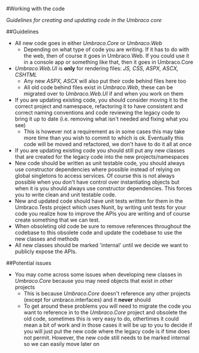 #Working with the code

_Guidelines for creating and updating code in the Umbraco core_

##Guidelines

* All new code goes in either *Umbraco.Core* or *Umbraco.Web*
	* Depending on what type of code you are writing. If it has to do with the web, then of course it goes in Umbraco.Web. If you could use it in a console app or something like that, then it goes in Umbraco.Core
* *Umbraco.Web.UI* is **only** for rendering files: *JS, CSS, ASPX, ASCX, CSHTML*
	* Any new *ASPX, ASCX* will also put their code behind files here too 
	* All old code behind files exist in *Umbraco.Web*, these can be migrated over to *Umbraco.Web.UI* if and when you work on them
* If you are updating existing code, you should consider moving it to the correct project and namespace, refactoring it to have consistent and correct naming conventions and code reviewing the legacy code to bring it up to date (i.e. removing what isn't needed and fixing what you see) 
	* This is however not a requirement as in some cases this may take more time than you wish to commit to which is ok. Eventually this code will be moved and refactored, we don't have to do it all at once
* If you are updating existing code you should still put any new classes that are created for the legacy code into the new projects/namespaces
* New code should be written as unit testable code, you should always use constructor dependencies where possible instead of relying on global singletons to access services. Of course this is not always possible when you don't have control over instantiating objects but when it is you should always use constructor dependencies. This forces you to write clean and unit testable code.
* New and updated code should have unit tests written for them in the Umbraco.Tests project which uses Nunit, by writing unit tests for your code you realize how to improve the APIs you are writing and of course create something that we can test.
* When obsoleting old code be sure to remove references throughout the codebase to this obsolete code and update the codebase to use the new classes and methods
* All new classes should be marked 'internal' until we decide we want to publicly expose the APIs.

##Potential issues

* You may come across some issues when developing new classes in *Umbraco.Core* because you may need objects that exist in other projects 
	* This is because *Umbraco.Core* doesn't reference any other projects (except for umbraco.interfaces) and it **never** should 
	* To get around these problems you will need to migrate the code you want to reference in to the *Umbraco.Core* project and obsolete the old code, sometimes this is very easy to do, othertimes it could mean a bit of work and in those cases it will be up to you to decide if you will just put the new code where the legacy code is if time does not permit. However, the new code still needs to be marked internal so we can easily move later on